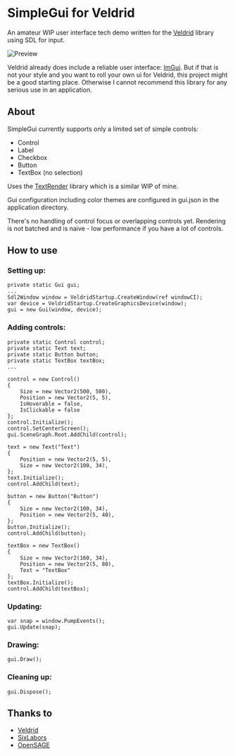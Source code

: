 # SimpleGui for Veldrid

An amateur WIP user interface tech demo written for the [Veldrid](https://github.com/mellinoe/veldrid) library using SDL for input.

![Preview](https://github.com/drogoganor/SimpleGui/blob/master/images/Example.png)

Veldrid already does include a reliable user interface: [ImGui](https://github.com/ocornut/imgui). But if that is not your style and you want to roll your own ui for Veldrid, this project might be a good starting place. Otherwise I cannot recommend this library for any serious use in an application.

## About

SimpleGui currently supports only a limited set of simple controls:

* Control
* Label
* Checkbox
* Button
* TextBox (no selection)

Uses the [TextRender](https://github.com/drogoganor/TextRender) library which is a similar WIP of mine.

Gui configuration including color themes are configured in gui.json in the application directory.

There's no handling of control focus or overlapping controls yet. Rendering is not batched and is naive - low performance if you have a lot of controls.

## How to use

### Setting up:

```
private static Gui gui;
...
Sdl2Window window = VeldridStartup.CreateWindow(ref windowCI);
var device = VeldridStartup.CreateGraphicsDevice(window);
gui = new Gui(window, device);
```

### Adding controls:

```
private static Control control;
private static Text text;
private static Button button;
private static TextBox textBox;
...

control = new Control()
{
    Size = new Vector2(500, 500),
    Position = new Vector2(5, 5),
    IsHoverable = false,
    IsClickable = false
};
control.Initialize();
control.SetCenterScreen();
gui.SceneGraph.Root.AddChild(control);

text = new Text("Text")
{
    Position = new Vector2(5, 5),
    Size = new Vector2(100, 34),
};
text.Initialize();
control.AddChild(text);

button = new Button("Button")
{
    Size = new Vector2(100, 34),
    Position = new Vector2(5, 40),
};
button.Initialize();
control.AddChild(button);

textBox = new TextBox()
{
    Size = new Vector2(160, 34),
    Position = new Vector2(5, 80),
    Text = "TextBox"
};
textBox.Initialize();
control.AddChild(textBox);
```

### Updating:

```
var snap = window.PumpEvents();
gui.Update(snap);
```

### Drawing:

```
gui.Draw();
```

### Cleaning up:

```
gui.Dispose();
```

## Thanks to

* [Veldrid](https://github.com/mellinoe/veldrid)
* [SixLabors](https://github.com/SixLabors)
* [OpenSAGE](https://github.com/OpenSAGE/OpenSAGE)
